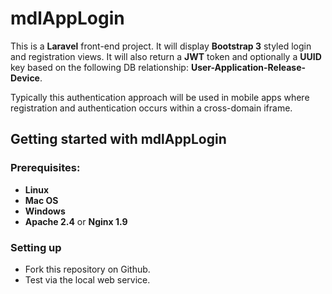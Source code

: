 # mdlAppLogin

This is a **Laravel** front-end project. It will display **Bootstrap 3** styled login and registration views. It will also return a **JWT** token and optionally a **UUID** key based on the following DB relationship: **User-Application-Release-Device**.

Typically this authentication approach will be used in mobile apps where registration and authentication occurs within a cross-domain iframe.

## Getting started with mdlAppLogin

### Prerequisites:
* **Linux**
* **Mac OS**
* **Windows**
* **Apache 2.4** or **Nginx 1.9**

### Setting up
* Fork this repository on Github.
* Test via the local web service.
